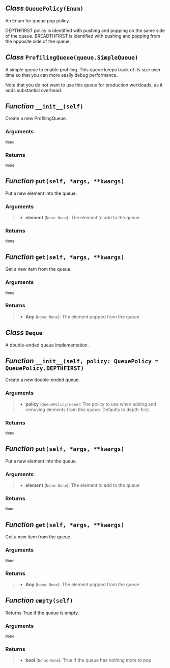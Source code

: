 ## *Class* `QueuePolicy(Enum)`


An Enum for queue pop policy.

DEPTHFIRST policy is identified with pushing and popping on the same side of the queue. BREADTHFIRST is identified with pushing and popping from the opposite side of the queue.



## *Class* `ProfilingQueue(queue.SimpleQueue)`


A simple queue to enable profiling. This queue keeps track of its size over time so that you can more easily debug performance.

Note that you do not want to use this queue for production workloads, as it adds substantial overhead.



## *Function* `__init__(self)`


Create a new ProfilingQueue.

### Arguments
    None

### Returns
    None



## *Function* `put(self, *args, **kwargs)`


Put a new element into the queue.

### Arguments
> - **element** (`None`: `None`): The element to add to the queue

### Returns
    None



## *Function* `get(self, *args, **kwargs)`


Get a new item from the queue.

### Arguments
    None

### Returns
> - **Any** (`None`: `None`): The element popped from the queue



## *Class* `Deque`


A double-ended queue implementation.



## *Function* `__init__(self, policy: QueuePolicy = QueuePolicy.DEPTHFIRST)`


Create a new double-ended queue.

### Arguments
> - **policy** (`QueuePolicy`: `None`): The policy to use when adding and removing
        elements from this queue. Defaults to depth-first.

### Returns
    None



## *Function* `put(self, *args, **kwargs)`


Put a new element into the queue.

### Arguments
> - **element** (`None`: `None`): The element to add to the queue

### Returns
    None



## *Function* `get(self, *args, **kwargs)`


Get a new item from the queue.

### Arguments
    None

### Returns
> - **Any** (`None`: `None`): The element popped from the queue



## *Function* `empty(self)`


Returns True if the queue is empty.

### Arguments
    None

### Returns
> - **bool** (`None`: `None`): True if the queue has nothing more to pop

